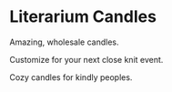 # Literarium Candles

Amazing, wholesale candles.

Customize for your next close knit event.

Cozy candles for kindly peoples.
